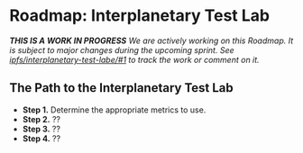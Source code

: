 Roadmap: Interplanetary Test Lab
======

_**THIS IS A WORK IN PROGRESS** We are actively working on this Roadmap. It is subject to major changes during the upcoming sprint. See [ipfs/interplanetary-test-labe/#1](https://github.com/ipfs/test-lab/issues/1) to track the work or comment on it._

## The Path to the Interplanetary Test Lab

* **Step 1.** Determine the appropriate metrics to use.
* **Step 2.** ??
* **Step 3.** ??
* **Step 4.** ??
